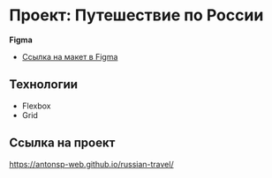 # Проект: Путешествие по России


**Figma**

* [Ссылка на макет в Figma](https://www.figma.com/file/5S2WSbEFL6awjVWJ0NWL8Q/Sprint-3_-Russia-_-desktop-mobile?node-id=28503%3A0)

## Технологии

- Flexbox
- Grid

## Ссылка на проект
https://antonsp-web.github.io/russian-travel/


